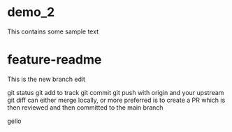 # demo_2
This contains some sample text

# feature-readme

This is the new branch edit 

git status 
git add to track 
git commit 
git push with origin and your upstream 
git diff
can either merge locally, or more preferred is to create a PR which is then reviewed and then committed to the main branch

gello